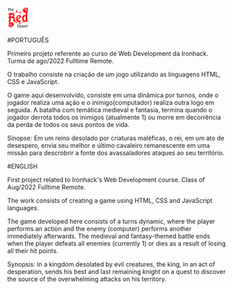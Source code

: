 <img src="./assets/img/logo-the-Red-tower.png" alt="The Red Tower Logo" width="10%"/>

#PORTUGUÊS

Primeiro projeto referente ao curso de Web Development da Ironhack. Turma de ago/2022 Fulltime Remote.

O trabalho consiste na criação de um jogo utilizando as linguagens HTML, CSS e JavaScript.

O game aqui desenvolvido, consiste em uma dinâmica por turnos, onde o jogador realiza uma ação e o inimigo(computador) realiza outra logo em seguida. A batalha com temática medieval e fantasia, termina quando o jogador derrota todos os inimigos (atualmente 1) ou morre em decorrência da perda de todos os seus pontos de vida.

Sinopse:
Em um reino desolado por criaturas maléficas, o rei, em um ato de desespero, envia seu melhor e último cavaleiro remanescente em uma missão para descrobrir a fonte dos avassaladores ataques ao seu território.

#ENGLISH

First project related to Ironhack's Web Development course. Class of Aug/2022 Fulltime Remote.

The work consists of creating a game using HTML, CSS and JavaScript languages.

The game developed here consists of a turns dynamic, where the player performs an action and the enemy (computer) performs another immediately afterwards. The medieval and fantasy-themed battle ends when the player defeats all enemies (currently 1) or dies as a result of losing all their hit points.

Synopsis:
In a kingdom desolated by evil creatures, the king, in an act of desperation, sends his best and last remaining knight on a quest to discover the source of the overwhelming attacks on his territory.